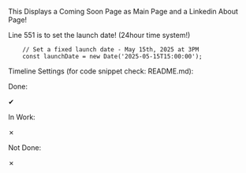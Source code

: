This Displays a Coming Soon Page as Main Page and a Linkedin About Page!


Line 551 is to set the launch date! (24hour time system!)

        // Set a fixed launch date - May 15th, 2025 at 3PM
        const launchDate = new Date('2025-05-15T15:00:00');


Timeline Settings (for code snippet check: README.md):

Done: <div class="timeline-icon completed">✔</div>

In Work: <div class="timeline-icon in-progress">✗</div>

Not Done: <div class="timeline-icon not-started">✗</div>

